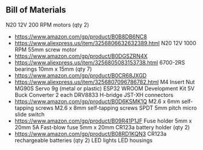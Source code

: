 <h2>Bill of Materials</h2>

N20 12V 200 RPM motors (qty 2)
* https://www.amazon.com/gp/product/B0B8DB6NC8
* https://www.aliexpress.us/item/3256806632632389.html
N20 12V 1000 RPM 55mm screw motor
* https://www.amazon.com/gp/product/B0DGSZRN4X
* https://www.aliexpress.us/item/3256805083153738.html
6700-2RS bearings 10mm x 15mm (qty 7)
* https://www.amazon.com/gp/product/B0CR68JXGD 
* https://www.aliexpress.us/item/3256807096786782.html M4 Insert Nut
MG90S Servo 9g (metal or plastic)
ESP32 WROOM Development Kit
5V Buck Converter
2 each DRV8833 H-bridge
JST-XH connectors
* https://www.amazon.com/gp/product/B0D6KSMK1Q
M2.6 x 6mm self-tapping screws
M2.6 x 8mm self-tapping screws
SPDT 5mm pitch micro slide switch
* https://www.amazon.com/gp/product/B09R41P1JF
Fuse holder 5mm x 20mm
5A Fast-blow fuse 5mm x 20mm
CR123a battery holder (qty 2)
* https://www.amazon.com/gp/product/B08RD1KQN3
CR123a rechargeable batteries (qty 2)
LED lights
LED housings